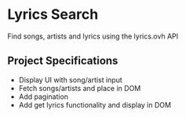 # Lyrics Search

Find songs, artists and lyrics using the lyrics.ovh API

## Project Specifications

- Display UI with song/artist input
- Fetch songs/artists and place in DOM
- Add pagination
- Add get lyrics functionality and display in DOM
